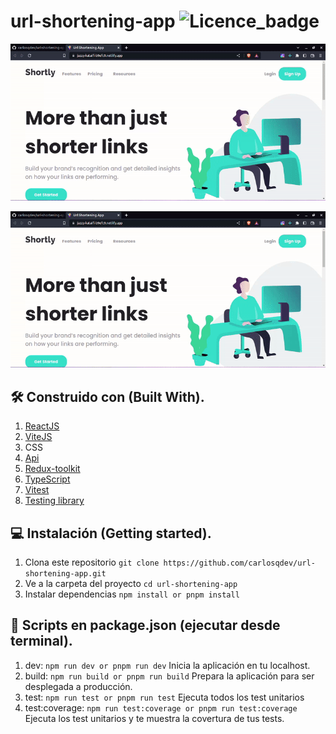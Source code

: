 # url-shortening-app ![Licence_badge](https://img.shields.io/github/license/carlosqdev/url-shortening-app?style=for-the-badge)

![demo](https://github.com/carlosqdev/url-shortening-app/blob/main/example/example1.gif?raw=true)

![demo](https://github.com/carlosqdev/url-shortening-app/blob/main/example/example2.gif?raw=true)

## 🛠 Construido con (Built With).

1. [ReactJS](https://beta.reactjs.org/)
2. [ViteJS](https://vitejs.dev/)
3. CSS
4. [Api](https://shrtco.de/docs)
5. [Redux-toolkit](https://redux-toolkit.js.org/)
6. [TypeScript](https://www.typescriptlang.org/)
7. [Vitest](https://vitest.dev/)
8. [Testing library](https://testing-library.com/)

## 💻 Instalación (Getting started).

1. Clona este repositorio `git clone https://github.com/carlosqdev/url-shortening-app.git`
2. Ve a la carpeta del proyecto `cd url-shortening-app`
3. Instalar dependencias `npm install or pnpm install`

## 📜 Scripts en package.json (ejecutar desde terminal).

1. dev: `npm run dev or pnpm run dev` Inicia la aplicación en tu localhost.
2. build: `npm run build or pnpm run build` Prepara la aplicación para ser desplegada a producción.
3. test: `npm run test or pnpm run test` Ejecuta todos los test unitarios
4. test:coverage: `npm run test:coverage or pnpm run test:coverage` Ejecuta los test unitarios y te muestra la covertura de tus tests.
